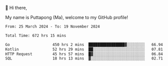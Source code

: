 👋 Hi there,

My name is Puttapong (Ma), welcome to my GitHub profile!

<!--START_SECTION:waka-->

```txt
From: 25 March 2024 - To: 19 November 2024

Total Time: 672 hrs 15 mins

Go                   450 hrs 2 mins  ████████████████▓░░░░░░░░   66.94 %
Kotlin               52 hrs 29 mins  ██░░░░░░░░░░░░░░░░░░░░░░░   07.81 %
HTTP Request         45 hrs 57 mins  █▓░░░░░░░░░░░░░░░░░░░░░░░   06.84 %
SQL                  18 hrs 13 mins  ▓░░░░░░░░░░░░░░░░░░░░░░░░   02.71 %
```

<!--END_SECTION:waka-->

